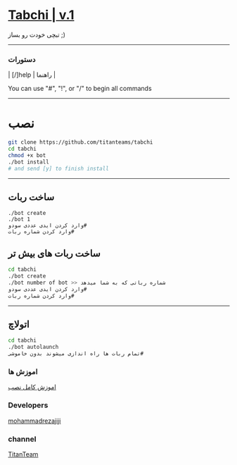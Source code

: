 # [Tabchi | v.1](https://telegram.me/Titanteams)

تبچی خودت رو بساز ;)


* * *

### دستورات


| [/]help | راهنما  |

You can use "#", "!", or "/" to begin all commands

* * *

# نصب

```sh
git clone https://github.com/titanteams/tabchi
cd tabchi
chmod +x bot
./bot install
# and send [y] to finish install
```
* * *
## ساخت ربات
```
./bot create
./bot 1
وارد کردن ایدی عددی سودو#
وارد کردن شماره ربات#
```
## ساخت ربات های بیش تر

```sh
cd tabchi
./bot create
./bot number of bot >> شماره رباتی که به شما میدهد
وارد کردن ایدی عددی سودو#
وارد کردن شماره ربات#
```
* * *
## اتولاچ
```sh
cd tabchi
./bot autolaunch
تمام ربات ها راه اندازی میشوند بدون خاموشی#
```
### اموزش ها

[اموزش کامل نصب](https://telegram.me/titanteams)

### Developers
[mohammadrezajiji](https://telegram.me/mohammadrezajiji)
### channel
[TitanTeam](https://telegram.me/titanteams)
